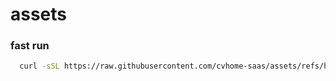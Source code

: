 # assets
### fast run
```bash
  curl -sSL https://raw.githubusercontent.com/cvhome-saas/assets/refs/heads/main/fast-run/fast-run.sh | sudo bash
```